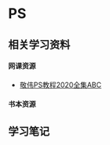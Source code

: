# PS

## 相关学习资料

#### 网课资源

- [敬伟PS教程2020全集ABC](https://www.bilibili.com/video/BV1pK4y147xa?spm_id_from=333.999.0.0)

  

#### 书本资源



## 学习笔记

